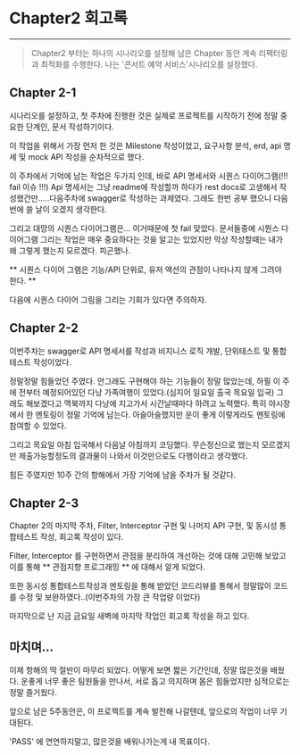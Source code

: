 # Chapter2 회고록

---

> Chapter2 부터는 하나의 시나리오를 설정해 남은 Chapter 동안 계속 리팩터링과 최적화를 수행한다. 
> 나는 '콘서트 예약 서비스'시나리오를 설정했다.


## Chapter 2-1

시나리오를 설정하고, 첫 주차에 진행한 것은 실제로 프로젝트를 시작하기 전에 정말 중요한 단계인, 문서 작성하기이다.

이 작업을 위해서 가장 먼저 한 것은 Milestone 작성이었고, 요구사항 분석, erd, api 명세 및 mock API 작성을 순차적으로 했다.

이 주차에서 기억에 남는 작업은 두가지 인데, 바로 API 명세서와 시퀀스 다이어그램(!!! fail 이슈 !!!) 
Api 명세서는 그냥 readme에 작성할까 하다가 rest docs로 고생해서 작성했건만.....다음주차에 swagger로 작성하는 과제였다. 그래도 한번 공부 했으니 다음번에 쓸 날이 오겠지 생각한다.

그리고 대망의 시퀀스 다이어그램은... 이거때문에 첫 fail 맞았다. 문서들중에 시뭔스 다이어그램 그리는 작업은 매우 중요하다는 것을 알고는 있었지만 막상 작성할때는 내가 왜 그렇게 했는지 모르겠다. 피곤했나.

** 시퀀스 다이어 그램은 기능/API 단위로, 유저 액션의 관점이 나타나지 않게 그려야 한다. **

다음에 시퀀스 다이어 그림을 그리는 기회가 있다면 주의하자.

## Chapter 2-2

이번주차는 swagger로 API 명세서를 작성과 비지니스 로직 개발, 단위테스트 및 통합테스트 작성이었다.

정말정말 힘들었던 주였다. 안그래도 구현해야 하는 기능들이 정말 많았는데, 하필 이 주에 전부터 예정되어있던 다낭 가족여행이 있었다.(심지어 일요일 출국 목요일 입국)
그래도 해보겠다고 맥북까지 다낭에 지고가서 시간날때마다 하려고 노력했다. 특히 야시장에서 한 멘토링이 정말 기억에 남는다. 아슬아슬했지만 운이 좋게 이렇게라도 멘토링에 참여할 수 있었다.

그리고 목요일 아침 입국해서 다음날 아침까지 코딩했다. 무슨정신으로 했는지 모르겠지만 제출가능할정도의 결과물이 나와서 이것만으로도 다행이라고 생각했다.

힘든 주였지만 10주 간의 항해에서 가장 기억에 남을 주차가 될 것같다.

## Chapter 2-3

Chapter 2의 마지막 주차, Filter, Interceptor 구현 및 나머지 API 구현, 및 동시성 통합테스트 작성, 회고록 작성이 있다.

Filter, Interceptor 를 구현하면서 관점을 분리하여 개선하는 것에 대해 고민해 보았고 이를 통해 ** 관점지향 프로그래밍 ** 에 대해서 알게 되었다.

또한 동시성 통합테스트작성과 멘토링을 통해 받았던 코드리뷰를 통해서 정말많이 코드를 수정 및 보완하였다..(이번주차의 가장 큰 작업량 이었다)

마지막으로 난 지금 금요일 새벽에 마지막 작업인 회고록 작성을 하고 있다.

## 마치며...

이제 항해의 딱 절반이 마무리 되었다. 어떻게 보면 짧은 기간인데, 정말 많은것을 배웠다. 운좋게 너무 좋은 팀원들을 만나서, 서로 돕고 의지하며 몸은 힘들었지만 심적으로는 정말 즐거웠다.

앞으로 남은 5주동안은, 이 프로젝트를 계속 발전해 나갈텐데, 앞으로의 작업이 너무 기대된다.

'PASS' 에 연연하지말고, 많은것을 배워나가는게 내 목표이다.